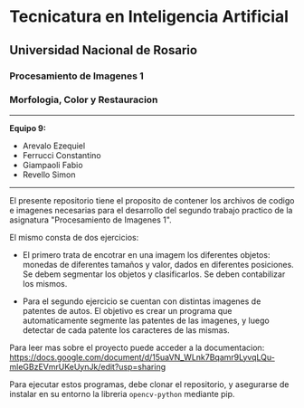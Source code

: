 # Tecnicatura en Inteligencia Artificial

## Universidad Nacional de Rosario

### Procesamiento de Imagenes 1

### **Morfologia, Color y Restauracion**

---

**Equipo 9:**
- Arevalo Ezequiel
- Ferrucci Constantino
- Giampaoli Fabio
- Revello Simon

---

El presente repositorio tiene el proposito de contener los archivos de codigo e imagenes necesarias para el desarrollo del segundo trabajo practico de la asignatura "Procesamiento de Imagenes 1".

El mismo consta de dos ejercicios: 

* El primero trata de encotrar en una imagem los diferentes objetos: monedas de diferentes tamaños y valor, dados en diferentes posiciones. Se debem segmentar los objetos y clasificarlos. Se deben contabilizar los mismos.

* Para el segundo ejercicio se cuentan con distintas imagenes de patentes de autos. El objetivo es crear un programa que automaticamente segmente las patentes de las imagenes, y luego detectar de cada patente los caracteres de las mismas. 

Para leer mas sobre el proyecto puede acceder a la documentacion: https://docs.google.com/document/d/15uaVN_WLnk7Bqamr9LyvqLQu-mleGBzEVmrUKeUynJk/edit?usp=sharing

Para ejecutar estos programas, debe clonar el repositorio, y asegurarse de instalar en su entorno la libreria `opencv-python` mediante pip.
